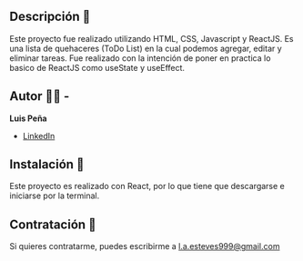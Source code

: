 ## Descripción 📖

Este proyecto fue realizado utilizando HTML, CSS, Javascript y ReactJS. Es una lista de quehaceres (ToDo List) en la cual podemos agregar, editar y eliminar tareas. Fue realizado con la intención de poner en practica lo basico de ReactJS como useState y useEffect.

## Autor 🧔🏻 -
**Luis Peña**

* [LinkedIn](https://www.linkedin.com/in/lapee/)

## Instalación 📀
Este proyecto es realizado con React, por lo que tiene que descargarse e iniciarse por la terminal.

## Contratación 📧
Si quieres contratarme, puedes escribirme a l.a.esteves999@gmail.com 
